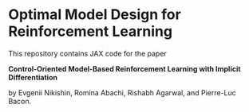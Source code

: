 # Optimal Model Design for Reinforcement Learning

This repository contains JAX code for the paper 

**Control-Oriented Model-Based Reinforcement Learning with Implicit Differentiation**

by Evgenii Nikishin, Romina Abachi, Rishabh Agarwal, and Pierre-Luc Bacon.
